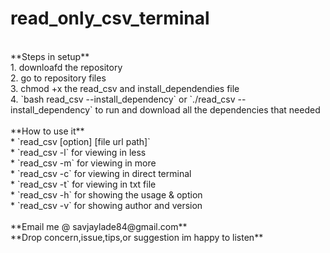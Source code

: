 # read_only_csv_terminal
<br>
**Steps in setup**<br>
1. downloafd the repository<br>
2. go to repository files<br>
3. chmod +x the read_csv and install_dependendies  file<br>
4. `bash read_csv --install_dependency` or `./read_csv --install_dependency` 
to run and download all the dependencies that needed<br>
<br>
**How to use it**<br>
* `read_csv [option] [file url path]`<br>
* `read_csv -l` for viewing in less<br>
* `read_csv -m` for viewing in more<br>
* `read_csv -c` for viewing in direct terminal<br>
* `read_csv -t` for viewing in txt file<br>
* `read_csv -h` for showing the usage & option<br>
* `read_csv -v` for showing author and version<br><br>
**Email me @ savjaylade84@gmail.com**<br>
**Drop concern,issue,tips,or suggestion im happy to listen**<br>


